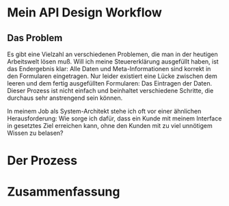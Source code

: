 # Mein API Design Workflow 
## Das Problem 

Es gibt eine Vielzahl an verschiedenen Problemen, die man in der heutigen Arbeitswelt lösen muß. Will ich meine 
Steuererklärung ausgefüllt haben, ist das Endergebnis klar: 
Alle Daten und Meta-Informationen sind korrekt in den Formularen eingetragen. Nur leider existiert eine Lücke 
zwischen dem leeren und dem fertig ausgefüllten Formularen: Das Eintragen der Daten. Dieser Prozess ist nicht einfach 
und beinhaltet verschiedene Schritte, die durchaus sehr anstrengend sein können.

In meinem Job als System-Architekt stehe ich oft vor einer ähnlichen Herausforderung: Wie sorge ich dafür, dass ein Kunde
mit meinem Interface in gesetztes Ziel erreichen kann, ohne den Kunden mit zu viel unnötigem Wissen zu belasen?

# Der Prozess

# Zusammenfassung
